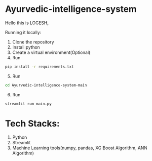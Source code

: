# Ayurvedic-intelligence-system

Hello this is LOGESH, 

Running it locally:
1) Clone the repository
2) Install python
3) Create a virtual environment(Optional)
4) Run
```bash
pip install -r requirements.txt
```
5) Run
```bash
cd Ayurvedic-intelligence-system-main
```
6) Run
```bash
streamlit run main.py
```

# Tech Stacks:
1) Python
2) Streamlit
3) Machine Learning tools(numpy, pandas, XG Boost Algorithm, ANN Algorithm)
